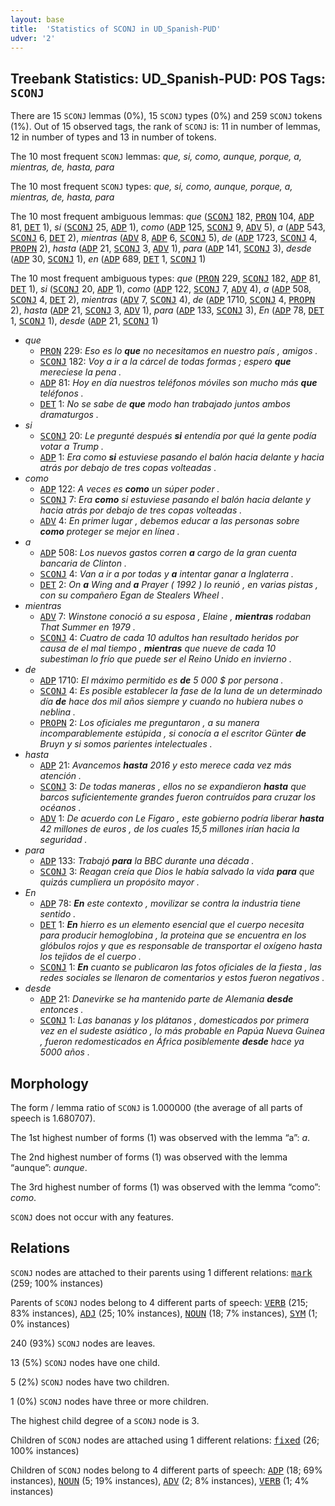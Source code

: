 ```yaml
---
layout: base
title:  'Statistics of SCONJ in UD_Spanish-PUD'
udver: '2'
---
```


## Treebank Statistics: UD_Spanish-PUD: POS Tags: `SCONJ`

There are 15 `SCONJ` lemmas (0%), 15 `SCONJ` types (0%) and 259 `SCONJ` tokens (1%).
Out of 15 observed tags, the rank of `SCONJ` is: 11 in number of lemmas, 12 in number of types and 13 in number of tokens.

The 10 most frequent `SCONJ` lemmas: <em>que, si, como, aunque, porque, a, mientras, de, hasta, para</em>

The 10 most frequent `SCONJ` types:  <em>que, si, como, aunque, porque, a, mientras, de, hasta, para</em>

The 10 most frequent ambiguous lemmas: <em>que</em> (<tt><a href="es_pud-pos-SCONJ.html">SCONJ</a></tt> 182, <tt><a href="es_pud-pos-PRON.html">PRON</a></tt> 104, <tt><a href="es_pud-pos-ADP.html">ADP</a></tt> 81, <tt><a href="es_pud-pos-DET.html">DET</a></tt> 1), <em>si</em> (<tt><a href="es_pud-pos-SCONJ.html">SCONJ</a></tt> 25, <tt><a href="es_pud-pos-ADP.html">ADP</a></tt> 1), <em>como</em> (<tt><a href="es_pud-pos-ADP.html">ADP</a></tt> 125, <tt><a href="es_pud-pos-SCONJ.html">SCONJ</a></tt> 9, <tt><a href="es_pud-pos-ADV.html">ADV</a></tt> 5), <em>a</em> (<tt><a href="es_pud-pos-ADP.html">ADP</a></tt> 543, <tt><a href="es_pud-pos-SCONJ.html">SCONJ</a></tt> 6, <tt><a href="es_pud-pos-DET.html">DET</a></tt> 2), <em>mientras</em> (<tt><a href="es_pud-pos-ADV.html">ADV</a></tt> 8, <tt><a href="es_pud-pos-ADP.html">ADP</a></tt> 6, <tt><a href="es_pud-pos-SCONJ.html">SCONJ</a></tt> 5), <em>de</em> (<tt><a href="es_pud-pos-ADP.html">ADP</a></tt> 1723, <tt><a href="es_pud-pos-SCONJ.html">SCONJ</a></tt> 4, <tt><a href="es_pud-pos-PROPN.html">PROPN</a></tt> 2), <em>hasta</em> (<tt><a href="es_pud-pos-ADP.html">ADP</a></tt> 21, <tt><a href="es_pud-pos-SCONJ.html">SCONJ</a></tt> 3, <tt><a href="es_pud-pos-ADV.html">ADV</a></tt> 1), <em>para</em> (<tt><a href="es_pud-pos-ADP.html">ADP</a></tt> 141, <tt><a href="es_pud-pos-SCONJ.html">SCONJ</a></tt> 3), <em>desde</em> (<tt><a href="es_pud-pos-ADP.html">ADP</a></tt> 30, <tt><a href="es_pud-pos-SCONJ.html">SCONJ</a></tt> 1), <em>en</em> (<tt><a href="es_pud-pos-ADP.html">ADP</a></tt> 689, <tt><a href="es_pud-pos-DET.html">DET</a></tt> 1, <tt><a href="es_pud-pos-SCONJ.html">SCONJ</a></tt> 1)

The 10 most frequent ambiguous types:  <em>que</em> (<tt><a href="es_pud-pos-PRON.html">PRON</a></tt> 229, <tt><a href="es_pud-pos-SCONJ.html">SCONJ</a></tt> 182, <tt><a href="es_pud-pos-ADP.html">ADP</a></tt> 81, <tt><a href="es_pud-pos-DET.html">DET</a></tt> 1), <em>si</em> (<tt><a href="es_pud-pos-SCONJ.html">SCONJ</a></tt> 20, <tt><a href="es_pud-pos-ADP.html">ADP</a></tt> 1), <em>como</em> (<tt><a href="es_pud-pos-ADP.html">ADP</a></tt> 122, <tt><a href="es_pud-pos-SCONJ.html">SCONJ</a></tt> 7, <tt><a href="es_pud-pos-ADV.html">ADV</a></tt> 4), <em>a</em> (<tt><a href="es_pud-pos-ADP.html">ADP</a></tt> 508, <tt><a href="es_pud-pos-SCONJ.html">SCONJ</a></tt> 4, <tt><a href="es_pud-pos-DET.html">DET</a></tt> 2), <em>mientras</em> (<tt><a href="es_pud-pos-ADV.html">ADV</a></tt> 7, <tt><a href="es_pud-pos-SCONJ.html">SCONJ</a></tt> 4), <em>de</em> (<tt><a href="es_pud-pos-ADP.html">ADP</a></tt> 1710, <tt><a href="es_pud-pos-SCONJ.html">SCONJ</a></tt> 4, <tt><a href="es_pud-pos-PROPN.html">PROPN</a></tt> 2), <em>hasta</em> (<tt><a href="es_pud-pos-ADP.html">ADP</a></tt> 21, <tt><a href="es_pud-pos-SCONJ.html">SCONJ</a></tt> 3, <tt><a href="es_pud-pos-ADV.html">ADV</a></tt> 1), <em>para</em> (<tt><a href="es_pud-pos-ADP.html">ADP</a></tt> 133, <tt><a href="es_pud-pos-SCONJ.html">SCONJ</a></tt> 3), <em>En</em> (<tt><a href="es_pud-pos-ADP.html">ADP</a></tt> 78, <tt><a href="es_pud-pos-DET.html">DET</a></tt> 1, <tt><a href="es_pud-pos-SCONJ.html">SCONJ</a></tt> 1), <em>desde</em> (<tt><a href="es_pud-pos-ADP.html">ADP</a></tt> 21, <tt><a href="es_pud-pos-SCONJ.html">SCONJ</a></tt> 1)


* <em>que</em>
  * <tt><a href="es_pud-pos-PRON.html">PRON</a></tt> 229: <em>Eso es lo <b>que</b> no necesitamos en nuestro país , amigos .</em>
  * <tt><a href="es_pud-pos-SCONJ.html">SCONJ</a></tt> 182: <em>Voy a ir a la cárcel de todas formas ; espero <b>que</b> mereciese la pena .</em>
  * <tt><a href="es_pud-pos-ADP.html">ADP</a></tt> 81: <em>Hoy en día nuestros teléfonos móviles son mucho más <b>que</b> teléfonos .</em>
  * <tt><a href="es_pud-pos-DET.html">DET</a></tt> 1: <em>No se sabe de <b>que</b> modo han trabajado juntos ambos dramaturgos .</em>
* <em>si</em>
  * <tt><a href="es_pud-pos-SCONJ.html">SCONJ</a></tt> 20: <em>Le pregunté después <b>si</b> entendía por qué la gente podía votar a Trump .</em>
  * <tt><a href="es_pud-pos-ADP.html">ADP</a></tt> 1: <em>Era como <b>si</b> estuviese pasando el balón hacia delante y hacia atrás por debajo de tres copas volteadas .</em>
* <em>como</em>
  * <tt><a href="es_pud-pos-ADP.html">ADP</a></tt> 122: <em>A veces es <b>como</b> un súper poder .</em>
  * <tt><a href="es_pud-pos-SCONJ.html">SCONJ</a></tt> 7: <em>Era <b>como</b> si estuviese pasando el balón hacia delante y hacia atrás por debajo de tres copas volteadas .</em>
  * <tt><a href="es_pud-pos-ADV.html">ADV</a></tt> 4: <em>En primer lugar , debemos educar a las personas sobre <b>como</b> proteger se mejor en línea .</em>
* <em>a</em>
  * <tt><a href="es_pud-pos-ADP.html">ADP</a></tt> 508: <em>Los nuevos gastos corren <b>a</b> cargo de la gran cuenta bancaria de Clinton .</em>
  * <tt><a href="es_pud-pos-SCONJ.html">SCONJ</a></tt> 4: <em>Van a ir a por todas y <b>a</b> intentar ganar a Inglaterra .</em>
  * <tt><a href="es_pud-pos-DET.html">DET</a></tt> 2: <em>On <b>a</b> Wing and <b>a</b> Prayer ( 1992 ) lo reunió , en varias pistas , con su compañero Egan de Stealers Wheel .</em>
* <em>mientras</em>
  * <tt><a href="es_pud-pos-ADV.html">ADV</a></tt> 7: <em>Winstone conoció a su esposa , Elaine , <b>mientras</b> rodaban That Summer en 1979 .</em>
  * <tt><a href="es_pud-pos-SCONJ.html">SCONJ</a></tt> 4: <em>Cuatro de cada 10 adultos han resultado heridos por causa de el mal tiempo , <b>mientras</b> que nueve de cada 10 subestiman lo frío que puede ser el Reino Unido en invierno .</em>
* <em>de</em>
  * <tt><a href="es_pud-pos-ADP.html">ADP</a></tt> 1710: <em>El máximo permitido es <b>de</b> 5 000 $ por persona .</em>
  * <tt><a href="es_pud-pos-SCONJ.html">SCONJ</a></tt> 4: <em>Es posible establecer la fase de la luna de un determinado día <b>de</b> hace dos mil años siempre y cuando no hubiera nubes o neblina .</em>
  * <tt><a href="es_pud-pos-PROPN.html">PROPN</a></tt> 2: <em>Los oficiales me preguntaron , a su manera incomparablemente estúpida , si conocía a el escritor Günter <b>de</b> Bruyn y si somos parientes intelectuales .</em>
* <em>hasta</em>
  * <tt><a href="es_pud-pos-ADP.html">ADP</a></tt> 21: <em>Avancemos <b>hasta</b> 2016 y esto merece cada vez más atención .</em>
  * <tt><a href="es_pud-pos-SCONJ.html">SCONJ</a></tt> 3: <em>De todas maneras , ellos no se expandieron <b>hasta</b> que barcos suficientemente grandes fueron contruídos para cruzar los océanos .</em>
  * <tt><a href="es_pud-pos-ADV.html">ADV</a></tt> 1: <em>De acuerdo con Le Figaro , este gobierno podría liberar <b>hasta</b> 42 millones de euros , de los cuales 15,5 millones irían hacia la seguridad .</em>
* <em>para</em>
  * <tt><a href="es_pud-pos-ADP.html">ADP</a></tt> 133: <em>Trabajó <b>para</b> la BBC durante una década .</em>
  * <tt><a href="es_pud-pos-SCONJ.html">SCONJ</a></tt> 3: <em>Reagan creía que Dios le había salvado la vida <b>para</b> que quizás cumpliera un propósito mayor .</em>
* <em>En</em>
  * <tt><a href="es_pud-pos-ADP.html">ADP</a></tt> 78: <em><b>En</b> este contexto , movilizar se contra la industria tiene sentido .</em>
  * <tt><a href="es_pud-pos-DET.html">DET</a></tt> 1: <em><b>En</b> hierro es un elemento esencial que el cuerpo necesita para producir hemoglobina , la proteina que se encuentra en los glóbulos rojos y que es responsable de transportar el oxígeno hasta los tejidos de el cuerpo .</em>
  * <tt><a href="es_pud-pos-SCONJ.html">SCONJ</a></tt> 1: <em><b>En</b> cuanto se publicaron las fotos oficiales de la fiesta , las redes sociales se llenaron de comentarios y estos fueron negativos .</em>
* <em>desde</em>
  * <tt><a href="es_pud-pos-ADP.html">ADP</a></tt> 21: <em>Danevirke se ha mantenido parte de Alemania <b>desde</b> entonces .</em>
  * <tt><a href="es_pud-pos-SCONJ.html">SCONJ</a></tt> 1: <em>Las bananas y los plátanos , domesticados por primera vez en el sudeste asiático , lo más probable en Papúa Nueva Guinea , fueron redomesticados en África posiblemente <b>desde</b> hace ya 5000 años .</em>

## Morphology

The form / lemma ratio of `SCONJ` is 1.000000 (the average of all parts of speech is 1.680707).

The 1st highest number of forms (1) was observed with the lemma “a”: <em>a</em>.

The 2nd highest number of forms (1) was observed with the lemma “aunque”: <em>aunque</em>.

The 3rd highest number of forms (1) was observed with the lemma “como”: <em>como</em>.

`SCONJ` does not occur with any features.


## Relations

`SCONJ` nodes are attached to their parents using 1 different relations: <tt><a href="es_pud-dep-mark.html">mark</a></tt> (259; 100% instances)

Parents of `SCONJ` nodes belong to 4 different parts of speech: <tt><a href="es_pud-pos-VERB.html">VERB</a></tt> (215; 83% instances), <tt><a href="es_pud-pos-ADJ.html">ADJ</a></tt> (25; 10% instances), <tt><a href="es_pud-pos-NOUN.html">NOUN</a></tt> (18; 7% instances), <tt><a href="es_pud-pos-SYM.html">SYM</a></tt> (1; 0% instances)

240 (93%) `SCONJ` nodes are leaves.

13 (5%) `SCONJ` nodes have one child.

5 (2%) `SCONJ` nodes have two children.

1 (0%) `SCONJ` nodes have three or more children.

The highest child degree of a `SCONJ` node is 3.

Children of `SCONJ` nodes are attached using 1 different relations: <tt><a href="es_pud-dep-fixed.html">fixed</a></tt> (26; 100% instances)

Children of `SCONJ` nodes belong to 4 different parts of speech: <tt><a href="es_pud-pos-ADP.html">ADP</a></tt> (18; 69% instances), <tt><a href="es_pud-pos-NOUN.html">NOUN</a></tt> (5; 19% instances), <tt><a href="es_pud-pos-ADV.html">ADV</a></tt> (2; 8% instances), <tt><a href="es_pud-pos-VERB.html">VERB</a></tt> (1; 4% instances)

